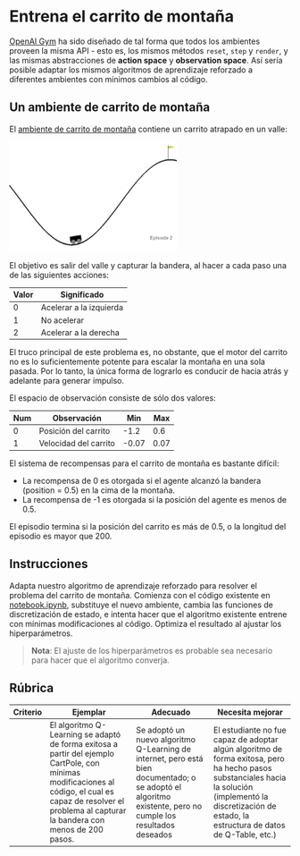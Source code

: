 # Entrena el carrito de montaña

[OpenAI Gym](http://gym.openai.com) ha sido diseñado de tal forma que todos los ambientes proveen la misma API - esto es, los mismos métodos `reset`, `step` y `render`, y las mismas abstracciones de **action space** y **observation space**. Así sería posible adaptar los mismos algoritmos de aprendizaje reforzado a diferentes ambientes con mínimos cambios al código.

## Un ambiente de carrito de montaña

El [ambiente de carrito de montaña](https://gym.openai.com/envs/MountainCar-v0/) contiene un carrito atrapado en un valle:

<img src="../images/mountaincar.png" width="300"/>

El objetivo es salir del valle y capturar la bandera, al hacer a cada paso una de las siguientes acciones:

| Valor | Significado |
|---|---|
| 0 | Acelerar a la izquierda |
| 1 | No acelerar |
| 2 | Acelerar a la derecha |

El truco principal de este problema es, no obstante, que el motor del carrito no es lo suficientemente potente para escalar la montaña en una sola pasada. Por lo tanto, la única forma de lograrlo es conducir de hacia atrás y  adelante para generar impulso.

El espacio de observación consiste de sólo dos valores:

| Num | Observación           | Min   | Max  |
|-----|-----------------------|-------|------|
|  0  | Posición del carrito   | -1.2  | 0.6  |
|  1  | Velocidad del carrito | -0.07 | 0.07 |

El sistema de recompensas para el carrito de montaña es bastante difícil:

* La recompensa de 0 es otorgada si el agente alcanzó la bandera (position = 0.5) en la cima de la montaña.
* La recompensa de -1 es otorgada si la posición del agente es menos de 0.5.

El episodio termina si la posición del carrito es más de 0.5, o la longitud del episodio es mayor que 200.

## Instrucciones

Adapta nuestro algoritmo de aprendizaje reforzado para resolver el problema del carrito de montaña. Comienza con el código existente en [notebook.ipynb](../notebook.ipynb), substituye el nuevo ambiente, cambia las funciones de discretización de estado, e intenta hacer que el algoritmo existente entrene con mínimas modificaciones al código. Optimiza el resultado al ajustar los hiperparámetros.

> **Nota**: El ajuste de los hiperparámetros es probable sea necesario para hacer que el algoritmo converja.
## Rúbrica

| Criterio | Ejemplar | Adecuado | Necesita mejorar |
| -------- | --------- | -------- | ----------------- |
|          | El algoritmo Q-Learning se adaptó de forma exitosa a partir del ejemplo CartPole, con mínimas modificaciones al código, el cual es capaz de resolver el problema al capturar la bandera con menos de 200 pasos. | Se adoptó un nuevo algoritmo Q-Learning de internet, pero está bien documentado; o se adoptó el algoritmo existente, pero no cumple los resultados deseados | El estudiante no fue capaz de adoptar algún algoritmo de forma exitosa, pero ha hecho pasos substanciales hacia la solución (implementó la discretización de estado, la estructura de datos de Q-Table, etc.) |
